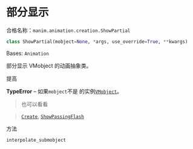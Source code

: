 # 部分显示

合格名称：`manim.animation.creation.ShowPartial`

```py
class ShowPartial(mobject=None, *args, use_override=True, **kwargs)
```

Bases: `Animation`

部分显示 VMobject 的动画抽象类。

提高

**TypeError** – 如果`mobject`不是 的实例[`VMobject`]()。


> 也可以看看

> [`Create`](), [`ShowPassingFlash`]()


方法

`interpolate_submobject`
